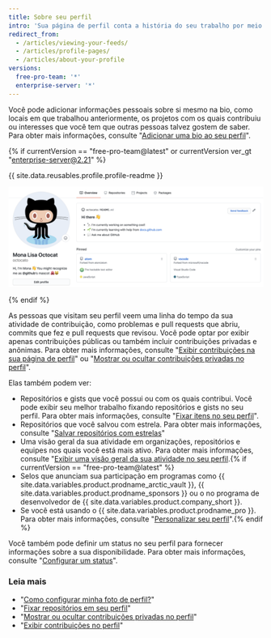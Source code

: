 ```yaml
---
title: Sobre seu perfil
intro: 'Sua página de perfil conta a história do seu trabalho por meio de repositórios nos quais você está interessado, das contribuições que fez e das conversas que teve.'
redirect_from:
  - /articles/viewing-your-feeds/
  - /articles/profile-pages/
  - /articles/about-your-profile
versions:
  free-pro-team: '*'
  enterprise-server: '*'
---
```


Você pode adicionar informações pessoais sobre si mesmo na bio, como locais em que trabalhou anteriormente, os projetos com os quais contribuiu ou interesses que você tem que outras pessoas talvez gostem de saber. Para obter mais informações, consulte "[Adicionar uma bio ao seu perfil](/articles/personalizing-your-profile/#adding-a-bio-to-your-profile)".

{% if currentVersion == "free-pro-team@latest" or currentVersion ver_gt "enterprise-server@2.21" %}

{{ site.data.reusables.profile.profile-readme }}

![Arquivo LEIAME do perfil exibido no perfil](/assets/images/help/repository/profile-with-readme.png)

{% endif %}

As pessoas que visitam seu perfil veem uma linha do tempo da sua atividade de contribuição, como problemas e pull requests que abriu, commits que fez e pull requests que revisou. Você pode optar por exibir apenas contribuições públicas ou também incluir contribuições privadas e anônimas. Para obter mais informações, consulte "[Exibir contribuições na sua página de perfil](/articles/viewing-contributions-on-your-profile-page)" ou "[Mostrar ou ocultar contribuições privadas no perfil](/articles/publicizing-or-hiding-your-private-contributions-on-your-profile)".

Elas também podem ver:

- Repositórios e gists que você possui ou com os quais contribui. Você pode exibir seu melhor trabalho fixando repositórios e gists no seu perfil. Para obter mais informações, consulte "[Fixar itens no seu perfil](/github/setting-up-and-managing-your-github-profile/pinning-items-to-your-profile)".
- Repositórios que você salvou com estrela. Para obter mais informações, consulte "[Salvar repositórios com estrelas](/articles/saving-repositories-with-stars/)"
- Uma visão geral da sua atividade em organizações, repositórios e equipes nos quais você está mais ativo. Para obter mais informações, consulte "[Exibir uma visão geral da sua atividade no seu perfil](/articles/showing-an-overview-of-your-activity-on-your-profile).{% if currentVersion == "free-pro-team@latest" %}
- Selos que anunciam sua participação em programas como {{ site.data.variables.product.prodname_arctic_vault }}, {{ site.data.variables.product.prodname_sponsors }} ou o no programa de desenvolvedor de {{ site.data.variables.product.company_short }}.
- Se você está usando o {{ site.data.variables.product.prodname_pro }}. Para obter mais informações, consulte "[Personalizar seu perfil](/articles/personalizing-your-profile)".{% endif %}

Você também pode definir um status no seu perfil para fornecer informações sobre a sua disponibilidade. Para obter mais informações, consulte "[Configurar um status](/articles/personalizing-your-profile/#setting-a-status)".

### Leia mais

- "[Como configurar minha foto de perfil?](/articles/how-do-i-set-up-my-profile-picture)"
- "[Fixar repositórios em seu perfil](/articles/pinning-repositories-to-your-profile)"
- "[Mostrar ou ocultar contribuições privadas no perfil](/articles/publicizing-or-hiding-your-private-contributions-on-your-profile)"
- "[Exibir contribuições no perfil](/articles/viewing-contributions-on-your-profile)"
